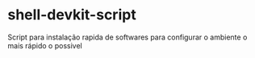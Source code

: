 # shell-devkit-script
Script para instalação rapida de softwares para configurar o ambiente o mais rápido o possivel
